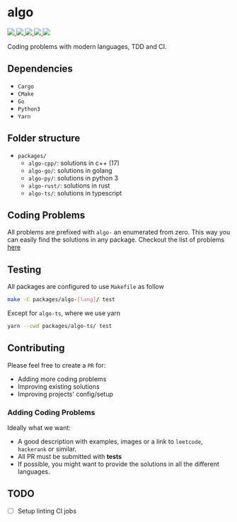 # algo

<p align="left">
    <a href="https://github.com/protiumx/algo/actions/workflows/algo-cpp.yml" alt="algo-cpp">
        <img src="https://github.com/protiumx/algo/actions/workflows/algo-cpp.yml/badge.svg?branch=main"/>
    </a>
    <a href="https://github.com/protiumx/algo/actions/workflows/algo-go.yml" alt="algo-ui">
        <img src="https://github.com/protiumx/algo/actions/workflows/algo-go.yml/badge.svg?branch=main"/>
    </a>
    <a href="https://github.com/protiumx/algo/actions/workflows/algo-py.yml" alt="algo-ui">
        <img src="https://github.com/protiumx/algo/actions/workflows/algo-py.yml/badge.svg?branch=main"/>
    </a>
    <a href="https://github.com/protiumx/algo/actions/workflows/algo-rust.yml" alt="algo-ui">
        <img src="https://github.com/protiumx/algo/actions/workflows/algo-rust.yml/badge.svg?branch=main"/>
    </a>
    <a href="https://github.com/protiumx/algo/actions/workflows/algo-ts.yml" alt="algo-ui">
        <img src="https://github.com/protiumx/algo/actions/workflows/algo-ts.yml/badge.svg?branch=main"/>
    </a>
</p>

Coding problems with modern languages, TDD and CI.

## Dependencies

- `Cargo`
- `CMake`
- `Go`
- `Python3`
- `Yarn`

## Folder structure

- `packages/`
  - `algo-cpp/`: solutions in c++ (17)
  - `algo-go/`: solutions in golang
  - `algo-py/`: solutions in python 3
  - `algo-rust/`: solutions in rust
  - `algo-ts/`: solutions in typescript

## Coding Problems

All problems are prefixed with `algo-` an enumerated from zero. This way you can easily find the solutions in any package.
Checkout the list of problems [here](PROBLEMS.md)

## Testing

All packages are configured to use `Makefile` as follow
```bash
make -C packages/algo-[lang]/ test
```
Except for `algo-ts`, where we use yarn
```bash
yarn --cwd packages/algo-ts/ test
```

## Contributing

Please feel free to create a `PR` for:
- Adding more coding problems
- Improving existing solutions
- Improving projects' config/setup

### Adding Coding Problems
Ideally what we want:
- A good description with examples, images or a link to `leetcode`, `hackerank` or similar.
- All PR must be submitted with **tests**
- If possible, you might want to provide the solutions in all the different languages.


## TODO
- [ ] Setup linting CI jobs

